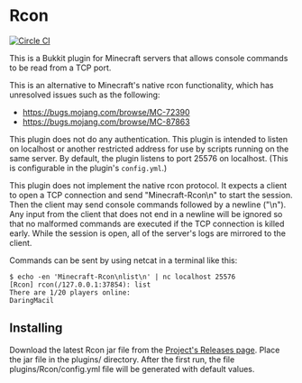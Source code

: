 # Rcon

[![Circle CI](https://circleci.com/gh/AgentME/bukkit-rcon.svg?style=shield)](https://circleci.com/gh/AgentME/bukkit-rcon)

This is a Bukkit plugin for Minecraft servers that allows console commands to
be read from a TCP port.

This is an alternative to Minecraft's native rcon functionality, which has
unresolved issues such as the following:
* https://bugs.mojang.com/browse/MC-72390
* https://bugs.mojang.com/browse/MC-87863

This plugin does not do any authentication. This plugin is intended to listen
on localhost or another restricted address for use by scripts running on the
same server. By default, the plugin listens to port 25576 on localhost. (This
is configurable in the plugin's `config.yml`.)

This plugin does not implement the native rcon protocol. It expects a client
to open a TCP connection and send "Minecraft-Rcon\n" to start the session. Then
the client may send console commands followed by a newline ("\n"). Any input
from the client that does not end in a newline will be ignored so that no
malformed commands are executed if the TCP connection is killed early. While
the session is open, all of the server's logs are mirrored to the client.

Commands can be sent by using netcat in a terminal like this:

    $ echo -en 'Minecraft-Rcon\nlist\n' | nc localhost 25576
    [Rcon] rcon(/127.0.0.1:37854): list
    There are 1/20 players online:
    DaringMacil

## Installing

Download the latest Rcon jar file from the
[Project's Releases page](https://github.com/AgentME/bukkit-rcon/releases).
Place the jar file in the plugins/ directory. After the first run, the file
plugins/Rcon/config.yml file will be generated with default values.
